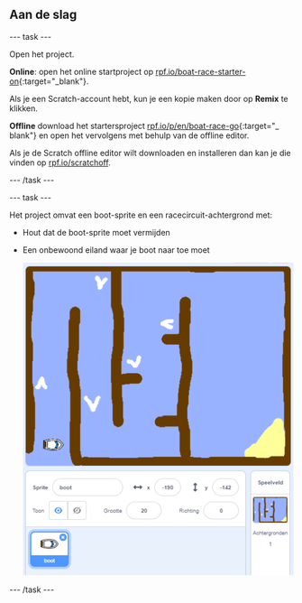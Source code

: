 ## Aan de slag

\--- task \---

Open het project.

**Online**: open het online startproject op [rpf.io/boat-race-starter-on](http://rpf.io/boat-race-starter-on){:target="_blank"}.

Als je een Scratch-account hebt, kun je een kopie maken door op **Remix** te klikken.

**Offline** download het startersproject [rpf.io/p/en/boat-race-go](http://rpf.io/p/en/boat-race-go){:target="_ blank"} en open het vervolgens met behulp van de offline editor.

Als je de Scratch offline editor wilt downloaden en installeren dan kan je die vinden op [rpf.io/scratchoff](http://rpf.io/scratchoff).

\--- /task \---

\--- task \---

Het project omvat een boot-sprite en een racecircuit-achtergrond met:

- Hout dat de boot-sprite moet vermijden
- Een onbewoond eiland waar je boot naar toe moet
    
    ![screenshot](images/boat-starter.png)

\--- /task \---